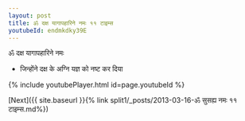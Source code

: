 ```yaml
---
layout: post
title: ॐ दक्ष यागापहारिने नमः ११ टाइम्स
youtubeId: endmkdky39E
---
```

 
 
 ॐ दक्ष यागापहारिने नमः  
 
 -  जिन्होंने दक्ष के अग्नि यज्ञ को नष्ट कर दिया 
 
  
 
  
 
 
 
 
 
 


{% include youtubePlayer.html id=page.youtubeId %}
 
[Next]({{ site.baseurl }}{% link  split1/_posts/2013-03-16-ॐ सुसह्य नमः ११ टाइम्स.md%})
 
